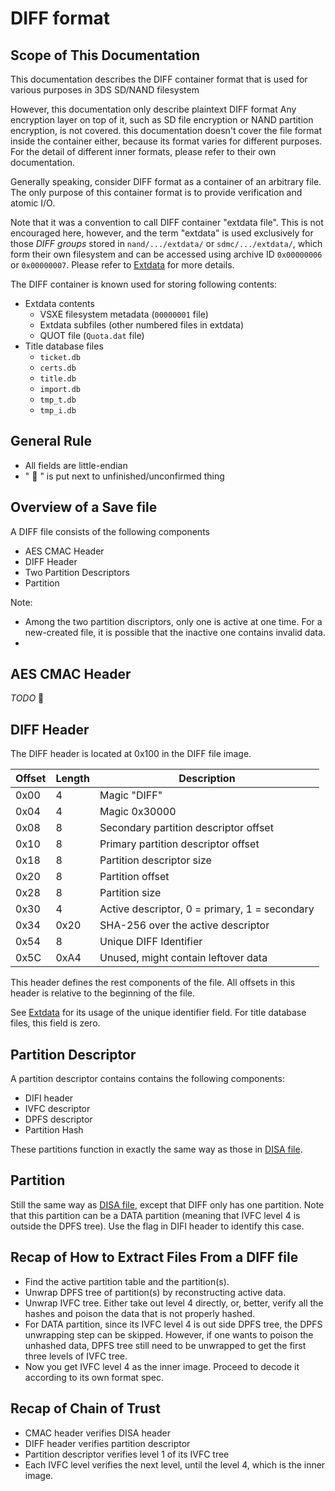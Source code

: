 # DIFF format

## Scope of This Documentation
This documentation describes the DIFF container format that is used for various purposes in 3DS SD/NAND filesystem

However, this documentation only describe plaintext DIFF format Any encryption layer on top of it, such as SD file encryption or NAND partition encryption, is not covered. this documentation doesn't cover the file format inside the container either, because its format varies for different purposes. For the detail of different inner formats, please refer to their own documentation.

Generally speaking, consider DIFF format as a container of an arbitrary file. The only purpose of this container format is to provide verification and atomic I/O.

Note that it was a convention to call DIFF container "extdata file". This is not encouraged here, however, and the term "extdata" is used exclusively for those _DIFF groups_ stored in `nand/.../extdata/` or `sdmc/.../extdata/`, which form their own filesystem and can be accessed using archive ID `0x00000006` or `0x00000007`. Please refer to [Extdata](EXTDATA.md) for more details.

The DIFF container is known used for storing following contents:
 - Extdata contents
   - VSXE filesystem metadata (`00000001` file)
   - Extdata subfiles (other numbered files in extdata)
   - QUOT file (`Quota.dat` file)
 - Title database files
   - `ticket.db`
   - `certs.db`
   - `title.db`
   - `import.db`
   - `tmp_t.db`
   - `tmp_i.db`

## General Rule
- All fields are little-endian
- " :thinking: " is put next to unfinished/unconfirmed thing

## Overview of a Save file
A DIFF file consists of the following components
 - AES CMAC Header
 - DIFF Header
 - Two Partition Descriptors
 - Partition

Note:
 - Among the two partition discriptors, only one is active at one time. For a new-created file, it is possible that the inactive one contains invalid data.
 -

## AES CMAC Header
 _TODO_ :thinking:

## DIFF Header
The DIFF header is located at 0x100 in the DIFF file image.

 |Offset|Length|Description|
 |-|-|-|
 |0x00|4|Magic "DIFF"|
 |0x04|4|Magic 0x30000|
 |0x08|8|Secondary partition descriptor offset|
 |0x10|8|Primary partition descriptor offset|
 |0x18|8|Partition descriptor size|
 |0x20|8|Partition offset|
 |0x28|8|Partition size|
 |0x30|4|Active descriptor, 0 = primary, 1 = secondary|
 |0x34|0x20|SHA-256 over the active descriptor|
 |0x54|8|Unique DIFF Identifier|
 |0x5C|0xA4|Unused, might contain leftover data|

This header defines the rest components of the file. All offsets in this header is relative to the beginning of the file.

See [Extdata](EXTDATA.md) for its usage of the unique identifier field. For title database files, this field is zero.

## Partition Descriptor
A partition descriptor contains contains the following components:
 - DIFI header
 - IVFC descriptor
 - DPFS descriptor
 - Partition Hash

These partitions function in exactly the same way as those in
[DISA file](DISA.md#Partition_Table_&_Partition_Entry).

## Partition
Still the same way as [DISA file](DISA.md#Partition), except that DIFF only has one partition. Note that this partition can be a DATA partition (meaning that IVFC level 4 is outside the DPFS tree). Use the flag in DIFI header to identify this case.

## Recap of How to Extract Files From a DIFF file
 - Find the active partition table and the partition(s).
 - Unwrap DPFS tree of partition(s) by reconstructing active data.
 - Unwrap IVFC tree. Either take out level 4 directly, or, better, verify all the hashes and poison the data that is not properly hashed.
 - For DATA partition, since its IVFC level 4 is out side DPFS tree, the DPFS unwrapping step can be skipped. However, if one wants to poison the unhashed data, DPFS tree still need to be unwrapped to get the first three levels of IVFC tree.
 - Now you get IVFC level 4 as the inner image. Proceed to decode it according to its own format spec.

## Recap of Chain of Trust
 - CMAC header verifies DISA header
 - DIFF header verifies partition descriptor
 - Partition descriptor verifies level 1 of its IVFC tree
 - Each IVFC level verifies the next level, until the level 4, which is the inner image.
